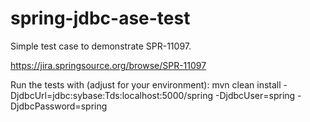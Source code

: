 spring-jdbc-ase-test
===============

Simple test case to demonstrate SPR-11097.

https://jira.springsource.org/browse/SPR-11097

Run the tests with (adjust for your environment):
mvn clean install -DjdbcUrl=jdbc:sybase:Tds:localhost:5000/spring -DjdbcUser=spring -DjdbcPassword=spring

